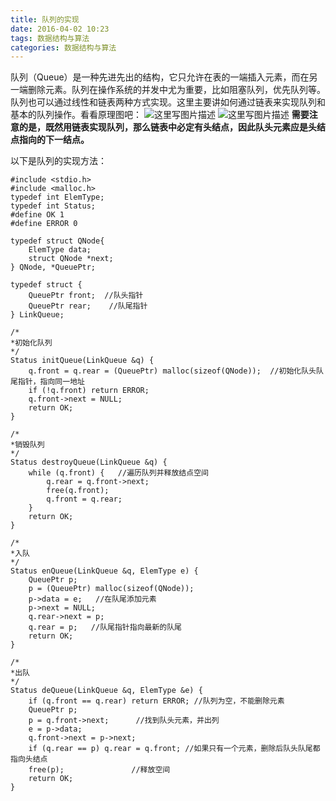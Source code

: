 ```yaml
---
title: 队列的实现
date: 2016-04-02 10:23
tags: 数据结构与算法
categories: 数据结构与算法
---
```

队列（Queue）是一种先进先出的结构，它只允许在表的一端插入元素，而在另一端删除元素。队列在操作系统的并发中尤为重要，比如阻塞队列，优先队列等。队列也可以通过线性和链表两种方式实现。这里主要讲如何通过链表来实现队列和基本的队列操作。看看原理图吧：
![这里写图片描述](http://img.blog.csdn.net/20160402101826997)
![这里写图片描述](http://img.blog.csdn.net/20160402102104732)
**需要注意的是，既然用链表实现队列，那么链表中必定有头结点，因此队头元素应是头结点指向的下一结点。**
<!--more-->
以下是队列的实现方法：

```
#include <stdio.h>
#include <malloc.h>
typedef int ElemType;
typedef int Status;
#define OK 1
#define ERROR 0

typedef struct QNode{
    ElemType data;
    struct QNode *next;
} QNode, *QueuePtr;

typedef struct {
    QueuePtr front;  //队头指针
    QueuePtr rear;    //队尾指针
} LinkQueue;

/*
*初始化队列
*/
Status initQueue(LinkQueue &q) {
    q.front = q.rear = (QueuePtr) malloc(sizeof(QNode));  //初始化队头队尾指针，指向同一地址
    if (!q.front) return ERROR;
    q.front->next = NULL;        
    return OK;
}

/*
*销毁队列
*/
Status destroyQueue(LinkQueue &q) {
    while (q.front) {   //遍历队列并释放结点空间
        q.rear = q.front->next;
        free(q.front);
        q.front = q.rear;
    }
    return OK;
}

/*
*入队
*/
Status enQueue(LinkQueue &q, ElemType e) {
    QueuePtr p;
    p = (QueuePtr) malloc(sizeof(QNode));
    p->data = e;   //在队尾添加元素
    p->next = NULL;
    q.rear->next = p;     
    q.rear = p;   //队尾指针指向最新的队尾
    return OK;
}

/*
*出队
*/
Status deQueue(LinkQueue &q, ElemType &e) {
    if (q.front == q.rear) return ERROR; //队列为空，不能删除元素
    QueuePtr p;
    p = q.front->next;      //找到队头元素，并出列
    e = p->data;
    q.front->next = p->next;   
    if (q.rear == p) q.rear = q.front; //如果只有一个元素，删除后队头队尾都指向头结点
    free(p);               //释放空间
    return OK;
}

```

